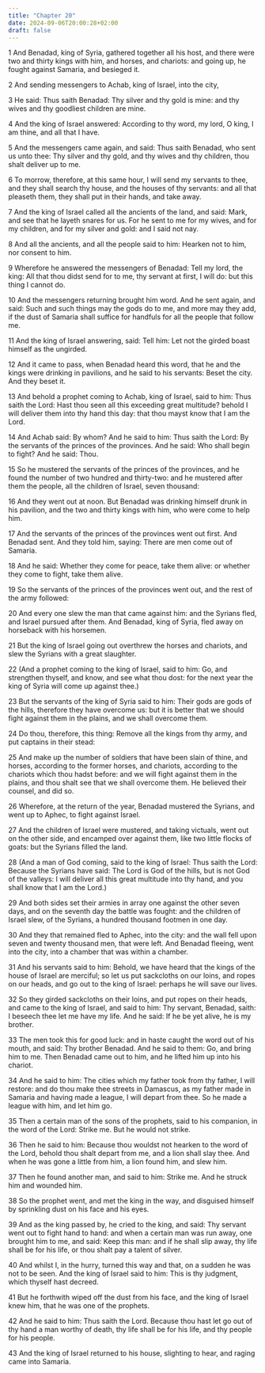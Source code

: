 ```yaml
---
title: "Chapter 20"
date: 2024-09-06T20:00:28+02:00
draft: false
---
```



1 And Benadad, king of Syria, gathered together all his host, and there were two and thirty kings with him, and horses, and chariots: and going up, he fought against Samaria, and besieged it.

2 And sending messengers to Achab, king of Israel, into the city,

3 He said: Thus saith Benadad: Thy silver and thy gold is mine: and thy wives and thy goodliest children are mine.

4 And the king of Israel answered: According to thy word, my lord, O king, I am thine, and all that I have.

5 And the messengers came again, and said: Thus saith Benadad, who sent us unto thee: Thy silver and thy gold, and thy wives and thy children, thou shalt deliver up to me.

6 To morrow, therefore, at this same hour, I will send my servants to thee, and they shall search thy house, and the houses of thy servants: and all that pleaseth them, they shall put in their hands, and take away.

7 And the king of Israel called all the ancients of the land, and said: Mark, and see that he layeth snares for us. For he sent to me for my wives, and for my children, and for my silver and gold: and I said not nay.

8 And all the ancients, and all the people said to him: Hearken not to him, nor consent to him.

9 Wherefore he answered the messengers of Benadad: Tell my lord, the king: All that thou didst send for to me, thy servant at first, I will do: but this thing I cannot do.

10 And the messengers returning brought him word. And he sent again, and said: Such and such things may the gods do to me, and more may they add, if the dust of Samaria shall suffice for handfuls for all the people that follow me.

11 And the king of Israel answering, said: Tell him: Let not the girded boast himself as the ungirded.

12 And it came to pass, when Benadad heard this word, that he and the kings were drinking in pavilions, and he said to his servants: Beset the city. And they beset it.

13 And behold a prophet coming to Achab, king of Israel, said to him: Thus saith the Lord: Hast thou seen all this exceeding great multitude? behold I will deliver them into thy hand this day: that thou mayst know that I am the Lord.

14 And Achab said: By whom? And he said to him: Thus saith the Lord: By the servants of the princes of the provinces. And he said: Who shall begin to fight? And he said: Thou.

15 So he mustered the servants of the princes of the provinces, and he found the number of two hundred and thirty-two: and he mustered after them the people, all the children of Israel, seven thousand:

16 And they went out at noon. But Benadad was drinking himself drunk in his pavilion, and the two and thirty kings with him, who were come to help him.

17 And the servants of the princes of the provinces went out first. And Benadad sent. And they told him, saying: There are men come out of Samaria.

18 And he said: Whether they come for peace, take them alive: or whether they come to fight, take them alive.

19 So the servants of the princes of the provinces went out, and the rest of the army followed:

20 And every one slew the man that came against him: and the Syrians fled, and Israel pursued after them. And Benadad, king of Syria, fled away on horseback with his horsemen.

21 But the king of Israel going out overthrew the horses and chariots, and slew the Syrians with a great slaughter.

22 (And a prophet coming to the king of Israel, said to him: Go, and strengthen thyself, and know, and see what thou dost: for the next year the king of Syria will come up against thee.)

23 But the servants of the king of Syria said to him: Their gods are gods of the hills, therefore they have overcome us: but it is better that we should fight against them in the plains, and we shall overcome them.

24 Do thou, therefore, this thing: Remove all the kings from thy army, and put captains in their stead:

25 And make up the number of soldiers that have been slain of thine, and horses, according to the former horses, and chariots, according to the chariots which thou hadst before: and we will fight against them in the plains, and thou shalt see that we shall overcome them. He believed their counsel, and did so.

26 Wherefore, at the return of the year, Benadad mustered the Syrians, and went up to Aphec, to fight against Israel.

27 And the children of Israel were mustered, and taking victuals, went out on the other side, and encamped over against them, like two little flocks of goats: but the Syrians filled the land.

28 (And a man of God coming, said to the king of Israel: Thus saith the Lord: Because the Syrians have said: The Lord is God of the hills, but is not God of the valleys: I will deliver all this great multitude into thy hand, and you shall know that I am the Lord.)

29 And both sides set their armies in array one against the other seven days, and on the seventh day the battle was fought: and the children of Israel slew, of the Syrians, a hundred thousand footmen in one day.

30 And they that remained fled to Aphec, into the city: and the wall fell upon seven and twenty thousand men, that were left. And Benadad fleeing, went into the city, into a chamber that was within a chamber.

31 And his servants said to him: Behold, we have heard that the kings of the house of Israel are merciful; so let us put sackcloths on our loins, and ropes on our heads, and go out to the king of Israel: perhaps he will save our lives.

32 So they girded sackcloths on their loins, and put ropes on their heads, and came to the king of Israel, and said to him: Thy servant, Benadad, saith: I beseech thee let me have my life. And he said: If he be yet alive, he is my brother.

33 The men took this for good luck: and in haste caught the word out of his mouth, and said: Thy brother Benadad. And he said to them: Go, and bring him to me. Then Benadad came out to him, and he lifted him up into his chariot.

34 And he said to him: The cities which my father took from thy father, I will restore: and do thou make thee streets in Damascus, as my father made in Samaria and having made a league, I will depart from thee. So he made a league with him, and let him go.

35 Then a certain man of the sons of the prophets, said to his companion, in the word of the Lord: Strike me. But he would not strike.

36 Then he said to him: Because thou wouldst not hearken to the word of the Lord, behold thou shalt depart from me, and a lion shall slay thee. And when he was gone a little from him, a lion found him, and slew him.

37 Then he found another man, and said to him: Strike me. And he struck him and wounded him.

38 So the prophet went, and met the king in the way, and disguised himself by sprinkling dust on his face and his eyes.

39 And as the king passed by, he cried to the king, and said: Thy servant went out to fight hand to hand: and when a certain man was run away, one brought him to me, and said: Keep this man: and if he shall slip away, thy life shall be for his life, or thou shalt pay a talent of silver.

40 And whilst I, in the hurry, turned this way and that, on a sudden he was not to be seen. And the king of Israel said to him: This is thy judgment, which thyself hast decreed.

41 But he forthwith wiped off the dust from his face, and the king of Israel knew him, that he was one of the prophets.

42 And he said to him: Thus saith the Lord. Because thou hast let go out of thy hand a man worthy of death, thy life shall be for his life, and thy people for his people.

43 And the king of Israel returned to his house, slighting to hear, and raging came into Samaria.

